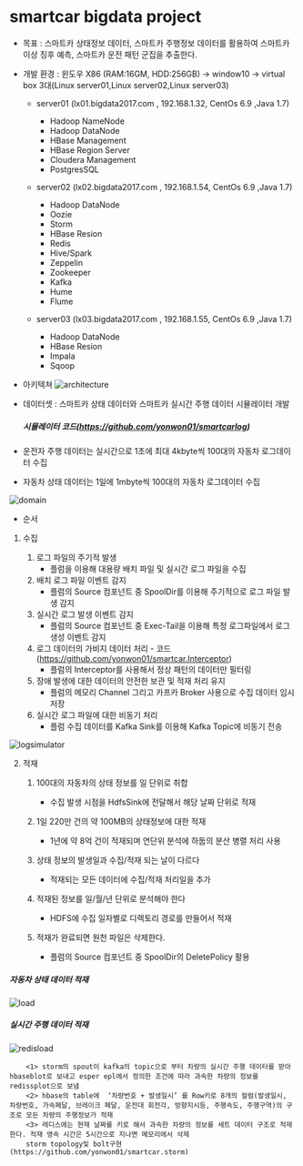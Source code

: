 # smartcar bigdata project

* 목표 : 스마트카 상태정보 데이터, 스마트카 주행정보 데이터를 활용하여 스마트카 이상 징후 예측, 스마트카 운전 패턴 군집을 추출한다. 

* 개발 환경 : 윈도우 X86 (RAM:16GM, HDD:256GB) -> window10 -> virtual box 3대(Linux server01,Linux server02,Linux server03)
    *  server01 (lx01.bigdata2017.com , 192.168.1.32, CentOs 6.9 ,Java 1.7)
         * Hadoop NameNode
         * Hadoop DataNode
         * HBase Management
         * HBase Region Server
         * Cloudera Management
         * PostgresSQL
         
    *  server02 (lx02.bigdata2017.com , 192.168.1.54, CentOs 6.9 ,Java 1.7)
    
         * Hadoop DataNode 
         * Oozie     
         * Storm
         * HBase Resion     
         * Redis     
         * Hive/Spark
         * Zeppelin         
         * Zookeeper 
         * Kafka
         * Hume             
         * Flume
         
    *  server03 (lx03.bigdata2017.com , 192.168.1.55, CentOs 6.9 ,Java 1.7)
         * Hadoop DataNode
         * HBase Resion
         * Impala
         * Sqoop
         

* 아키텍쳐
![architecture](https://github.com/yonwon01/bigdata/blob/master/architecture.png)

* 데이터셋 : 스마트카 상태 데이터와 스마트카 실시간 주행 데이터 시뮬레이터 개발
   ##### 시뮬레이터 코드(https://github.com/yonwon01/smartcarlog)

* 운전자 주행 데이터는 실시간으로 1초에 최대 4kbyte씩 100대의 자동차 로그데이터 수집
* 자동차 상태 데이터는 1일에 1mbyte씩 100대의 자동차 로그데이터 수집

![domain](https://github.com/yonwon01/bigdata/blob/master/domain.png)


* 순서
1)  수집

     1) 로그 파일의 주기적 발생
          -  플럼을 이용해 대용량 배치 파일 및 실시간 로그 파일을 수집
      2) 배치 로그 파일 이벤트 감지              
          -  플럼의 Source 컴포넌트 중 SpoolDir를 이용해 주기적으로 로그 파일 발생 감지
      3) 실시간 로그 발생 이벤트 감지           
          -  플럼의 Source 컴포넌트 중 Exec-Tail을 이용해 특정 로그파일에서 로그  생성 이벤트 감지
      4) 로그 데이터의 가비지 데이터 처리     - 코드(https://github.com/yonwon01/smartcar.Interceptor)
          -  플럼의 Interceptor를 사용해서 정상 패턴의 데이터만 필터링 
      5) 장애 발생에 대한 데이터의 안전한 보관 및 적재 처리 유지
          -  플럼의 메모리 Channel  그리고 카프카 Broker 사용으로  수집 데이터 임시 저장
      6) 실시간 로그 파일에 대한 비동기 처리 
          -  플럼 수집 데이터를 Kafka Sink를 이용해 Kafka Topic에 비동기 전송
          
![logsimulator](https://github.com/yonwon01/bigdata/blob/master/logsimualtor.png)


2) 적재

   1) 100대의 자동차의 상태 정보를 일 단위로 취합       
       - 수집 발생 시점을 HdfsSink에 전달해서 해당 날짜 단위로 적재

   2) 1일 220만 건의 약 100MB의 상태정보에 대한 적재 
       - 1년에 약 8억 건이 적재되며 연단위 분석에 하둡의 분산 병렬 처리 사용 

   3) 상태 정보의 발생일과 수집/적재 되는 날이 다르다  
       - 적재되는 모든 데이터에 수집/적재 처리일을 추가

   4) 적재된 정보를 일/월/년 단위로 분석해야 한다        
       - HDFS에 수집 일자별로 디렉토리 경로를 만들어서 적재

   5) 적재가 완료되면 원천 파일은 삭제한다.                 
       - 플럼의 Source 컴포넌트 중 SpoolDir의 DeletePolicy 활용
       
       
##### 자동차 상태 데이터 적재
![load](https://github.com/yonwon01/bigdata/blob/master/load.png)

##### 실시간 주행 데이터 적재
![redisload](https://github.com/yonwon01/bigdata/blob/master/redisload.png)


        <1> storm의 spout이 kafka의 topic으로 부터 차량의 실시간 주행 데이터를 받아 hbaseblot로 보내고 esper epl에서 정의한 조건에 따라 과속한 차량의 정보를 redissplot으로 보냄
        <2> hbase의 table에  ‘차량번호 + 발생일시’ 를 Row키로 8개의 컬럼(발생일시, 차량번호, 가속페달, 브레이크 페달, 운전대 회전각, 방향지시등, 주행속도, 주행구역)의 구조로 모든 차량의 주행정보가 적재
        <3> 레디스에는 현재 날짜를 키로 해서 과속한 차량의 정보를 세트 데이터 구조로 적재한다. 적재 영속 시간은 5시간으로 지나면 메모리에서 삭제
        storm topology및 bolt구현 (https://github.com/yonwon01/smartcar.storm)




























